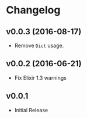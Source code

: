 # Changelog

## v0.0.3 (2016-08-17)
  * Remove `Dict` usage.

## v0.0.2 (2016-06-21)
  * Fix Elixir 1.3 warnings

## v0.0.1
  * Initial Release
